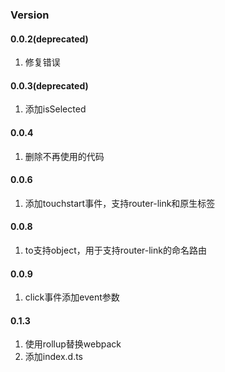 ### Version

#### 0.0.2(deprecated)

1. 修复错误

#### 0.0.3(deprecated)

1. 添加isSelected

#### 0.0.4

1. 删除不再使用的代码

#### 0.0.6

1. 添加touchstart事件，支持router-link和原生标签

#### 0.0.8

1. to支持object，用于支持router-link的命名路由

#### 0.0.9

1. click事件添加event参数

#### 0.1.3

1. 使用rollup替换webpack
1. 添加index.d.ts